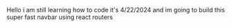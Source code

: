 Hello i am still learning how to code it's 4/22/2024 and im going to build this super fast navbar using react routers
